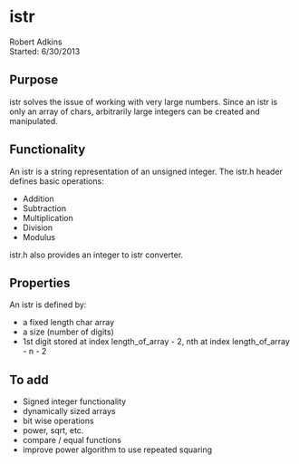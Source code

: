 istr
===========

Robert Adkins  
Started: 6/30/2013  

Purpose
-----------

istr solves the issue of working with very large numbers. Since an istr is only an array of chars, arbitrarily large integers can be created and manipulated.

Functionality 
-----------

An istr is a string representation of an unsigned integer. The istr.h header defines basic operations:
* Addition
* Subtraction
* Multiplication
* Division
* Modulus

istr.h also provides an integer to istr converter.
	
Properties
-----------

An istr is defined by:  
* a fixed length char array
* a size (number of digits)
* 1st digit stored at index length_of_array - 2, nth at index length_of_array - n - 2

To add
-----------

* Signed integer functionality
* dynamically sized arrays
* bit wise operations
* power, sqrt, etc.
* compare / equal functions
* improve power algorithm to use repeated squaring
